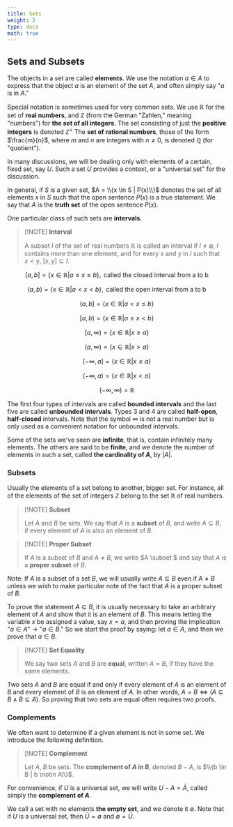 ```yaml
---
title: Sets
weight: 2
type: docs
math: true
---
```


## Sets and Subsets

The objects in a set are called **elements**. We use the notation $a \in A$ to express that the object $a$ is an element of the set $A$, and often simply say "$a$ is in $A$."

Special notation is sometimes used for very common sets. We use $\mathbb{R}$ for the set of **real numbers**, and $\mathbb{Z}$ (from the German "Zahlen," meaning "numbers") for **the set of all integers**. The set consisting of just the **positive integers** is denoted $\mathbb{Z}^+$ The **set of rational numbers**, those of the form $\frac{m}{n}$, where $m$ and $n$ are integers with $n \neq 0$, is denoted $\mathbb{Q}$ (for "quotient").

In many discussions, we will be dealing only with elements of a certain, fixed set, say $U$. Such a set $U$ provides a context, or a "universal set" for the discussion.

In general, if $S$ is a given set, $A = \\{x \in S | P(x)\\}$ denotes the set of all elements $x$ in $S$ such that the open sentence $P(x)$ is a true statement. We say that $A$ is the **truth set** of the open sentence $P(x)$.

One particular class of such sets are **intervals**.

> [!NOTE] **Interval**
>
> A subset $I$ of the set of real numbers $\mathbb{R}$ is called an interval if $I \neq \emptyset$, $I$ contains more than one element, and for every $x$ and $y$ in $I$ such that $x < y$, $[x, y] \subseteq I$.

$$
[a, b] = \{x \in \mathbb{R} | a \leq x \leq b\}, \text{ called the closed interval from a to b}
$$

$$
(a, b) = \{x \in \mathbb{R} | a < x < b\}, \text{ called the open interval from a to b}
$$

$$
(a, b] = \{x \in \mathbb{R} | a < x \leq b\}
$$

$$
[a, b) = \{x \in \mathbb{R} | a \leq x < b\}
$$

$$
[a, \infty) = \{x \in \mathbb{R} | x \geq a\}
$$

$$
(a, \infty) = \{x \in \mathbb{R} | x > a\}
$$

$$
(-\infty, a] = \{x \in \mathbb{R} | x \leq a\}
$$

$$
(-\infty, a) = \{x \in \mathbb{R} | x < a\}
$$

$$
(-\infty, \infty) = \mathbb{R}
$$

The first four types of intervals are called **bounded intervals** and the last five are called **unbounded intervals**. Types 3 and 4 are called **half-open**, **half-closed** intervals. Note that the symbol $\infty$ is not a real number but is only used as a convenient notation for unbounded intervals.

Some of the sets we've seen are **infinite**, that is, contain infinitely many elements. The others are said to be **finite**, and we denote the number of elements in such a set, called **the cardinality of $A$**, by $|A|$.

### Subsets

Usually the elements of a set belong to another, bigger set. For instance, all of the elements of the set of integers $\mathbb{Z}$ belong to the set $\mathbb{R}$ of real numbers.

> [!NOTE] **Subset**
>
> Let $A$ and $B$ be sets. We say that $A$ is a **subset** of $B$, and write $A \subseteq B$, if every element of $A$ is also an element of $B$.

> [!NOTE] **Proper Subset**
>
> If $A$ is a subset of $B$ and $A \neq B$, we write $A \subset $ and say that $A$ is a **proper subset** of $B$.

Note: If $A$ is a subset of a set $B$, we will usually write $A \subseteq B$ even if $A \neq B$ unless we wish to make particular note of the fact that $A$ is a proper subset of $B$.

To prove the statement $A \subseteq B$, it is usually necessary to take an arbitrary element of $A$ and show that it is an element of $B$. This means letting the variable $x$ be assigned a value, say $x = a$, and then proving the implication "$a \in A$" $\rightarrow$ "$a \in B$." So we start the proof by saying: let $a \in A$, and then we prove that $a \in B$.

> [!NOTE] **Set Equality**
>
> We say two sets $A$ and $B$ are **equal**, written $A = B$, if they have the same elements.

Two sets $A$ and $B$ are equal if and only if every element of $A$ is an element of $B$ and every element of $B$ is an element of $A$. In other words, $A = B \Leftrightarrow (A \subseteq B \land B \subseteq A)$. So proving that two sets are equal often requires two proofs.

### Complements

We often want to determine if a given element is not in some set. We introduce the following definition.

> [!NOTE] **Complement**
>
> Let $A$, $B$ be sets. The **complement of $A$ in $B$**, denoted $B - A$, is $\\{b \in B | b \notin A\\}$.

For convenience, if $U$ is a universal set, we will write $U - A = \bar{A}$, called simply the **complement of $A$**.

We call a set with no elements **the empty set**, and we denote it $\emptyset$. Note that if $U$ is a universal set, then $\bar{U} = \emptyset$ and $\emptyset = \bar{U}$.
